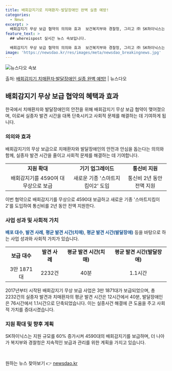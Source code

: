 ```yaml
---
title: 배회감지기로 치매환자·발달장애인 완벽 실종 예방!
categories:
  - News
excerpt: >
  배회감지기 무상 보급 협약의 의의와 효과  보건복지부와 경찰청, 그리고 ㈜ SK하이닉스는 치매환자와 발달장애…
feature_text: >
  ## whereispost 실시간 뉴스 속보입니다.

  배회감지기 무상 보급 협약의 의의와 효과  보건복지부와 경찰청, 그리고 ㈜ SK하이닉스는 치매환자와 발달장애…
image: 'https://newsdao.kr/res/images/meta/newsdao_breakingnews.jpg'
---
```


![뉴스다오 속보](https://newsdao.kr/res/images/meta/newsdao_breakingnews.jpg)

<p>출처: <a href="https://newsdao.kr/4648" rel="dofollow">배회감지기 치매환자·발달장애인 실종 완벽 예방!</a> | 뉴스다오</p>

<h2 data-ke-size="size26">배회감지기 무상 보급 협약의 혜택과 효과</h2>
<p data-ke-size="size16">한국에서 치매환자와 발달장애인의 안전을 위해 배회감지기 무상 보급 협약이 맺어졌으며, 이로써 실종자 발견 시간을 대폭 단축시키고 사회적 문제를 해결하는 데 기여하게 됩니다.</p>

<h3>의의와 효과</h3>
<p data-ke-size="size16">배회감지기의 무상 보급으로 치매환자와 발달장애인의 안전과 안심을 돕는다는 의의와 함께, 실종자 발견 시간을 줄이고 사회적 문제를 해결하는 데 기여합니다.</p>

<table>
	<tr>
		<td style="text-align: center; height: 17px;"><b>지원 확대</b></td>
		<td style="text-align: center; height: 17px;"><b>기기 업그레이드</b></td>
		<td style="text-align: center; height: 17px;"><b>통신비 지원</b></td>
	</tr>
	<tr>
		<td style="text-align: center; height: 17px;">배회감지기를 4590여 대 무상으로 보급</td>
		<td style="text-align: center; height: 17px;">새로운 기종 '스마트지킴이2' 도입</td>
		<td style="text-align: center; height: 17px;">통신비 2년 동안 전액 지원</td>
	</tr>
</table>

<p data-ke-size="size16">이번 협약으로 배회감지기를 무상으로 4590대 보급하고 새로운 기종 '스마트지킴이2'를 도입하여 통신비를 2년 동안 전액 지원한다.</p>

<h3>사업 성과 및 사회적 가치</h3>
<p data-ke-size="size16"><b><span style="color: #1a5490;">배포 대수</span></b>, <b><span style="color: #1a5490;">발견 사례</span></b>, <b><span style="color: #1a5490;">평균 발견 시간(치매)</span></b>, <b><span style="color: #1a5490;">평균 발견 시간(발달장애)</span></b> 등을 바탕으로 하는 사업 성과와 사회적 가치가 있습니다.</p>

<table>
	<tr>
		<td style="text-align: center; height: 17px;"><b>보급 대수</b></td>
		<td style="text-align: center; height: 17px;"><b>발견 사례</b></td>
		<td style="text-align: center; height: 17px;"><b>평균 발견 시간(치매)</b></td>
		<td style="text-align: center; height: 17px;"><b>평균 발견 시간(발달장애)</b></td>
	</tr>
	<tr>
		<td style="text-align: center; height: 17px;">3만 1871대</td>
		<td style="text-align: center; height: 17px;">2232건</td>
		<td style="text-align: center; height: 17px;">40분</td>
		<td style="text-align: center; height: 17px;">1.1시간</td>
	</tr>
</table>

<p data-ke-size="size16">2017년부터 시작된 배회감지기 무상 보급 사업은 3만 1871대가 보급되었으며, 총 2232건의 실종자 발견과 치매환자의 평균 발견 시간은 12시간에서 40분, 발달장애인은 76시간에서 1.1시간으로 단축되었습니다. 이는 실종사건 해결에 큰 도움을 주고 사회적 가치를 증대시켰습니다.</p>

<h3>지원 확대 및 향후 계획</h3>
<p data-ke-size="size16">SK하이닉스는 지원 규모를 60% 증가시켜 4590대의 배회감지기를 보급하며, 더 나아가 복지부와 경찰청은 지속적인 보급과 관리를 위한 계획을 가지고 있습니다.</p>
<p data-ke-size="size16">&nbsp;</p> 

원하는 뉴스 찾아보기 👉 <a href="https://newsdao.kr" rel="dofollow">newsdao.kr</a>


